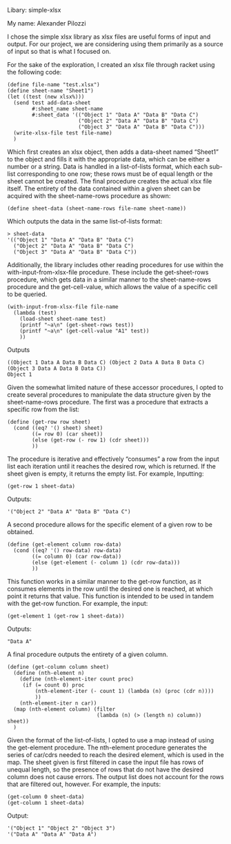 
Libary: simple-xlsx

My name: Alexander Pilozzi

I chose the simple xlsx library as xlsx files are useful forms of input and output. For our project, we are considering using them primarily as a source of input so that is what I focused on.

For the sake of the exploration, I created an xlsx file through racket using the following code:
``` racket
(define file-name "test.xlsx")
(define sheet-name "Sheet1")
(let ((test (new xlsx%)))
  (send test add-data-sheet
        #:sheet_name sheet-name
        #:sheet_data '(("Object 1" "Data A" "Data B" "Data C")
                       ("Object 2" "Data A" "Data B" "Data C")
                       ("Object 3" "Data A" "Data B" "Data C")))
  (write-xlsx-file test file-name)
  )
```
Which first creates an xlsx object, then adds a data-sheet named “Sheet1” to the object and fills it with the appropriate data, which can be either a number or a string. Data is handled in a list-of-lists format, which each sub-list corresponding to one row; these rows must be of equal length or the sheet cannot be created. The final procedure creates the actual xlsx file itself.
The entirety of the data contained within a given sheet can be acquired with the sheet-name-rows procedure as shown:
``` racket
(define sheet-data (sheet-name-rows file-name sheet-name))
```
Which outputs the data in the same list-of-lists format:
``` racket
> sheet-data
'(("Object 1" "Data A" "Data B" "Data C")
  ("Object 2" "Data A" "Data B" "Data C")
  ("Object 3" "Data A" "Data B" "Data C"))
```
Additionally, the library includes other reading procedures for use within the with-input-from-xlsx-file procedure.
These include the get-sheet-rows procedure, which gets data in a similar manner to the sheet-name-rows procedure and the get-cell-value, which allows the value of a specific cell to be queried.
```Racket
(with-input-from-xlsx-file file-name
  (lambda (test)
    (load-sheet sheet-name test)
    (printf "~a\n" (get-sheet-rows test))
    (printf "~a\n" (get-cell-value "A1" test))
    ))
```
Outputs
``` racket
((Object 1 Data A Data B Data C) (Object 2 Data A Data B Data C) (Object 3 Data A Data B Data C))
Object 1
```
Given the somewhat limited nature of these accessor procedures, I opted to create several procedures to manipulate the data structure given by the sheet-name-rows procedure.
The first was a procedure that extracts a specific row from the list:
``` racket
(define (get-row row sheet)
  (cond ((eq? '() sheet) sheet)
        ((= row 0) (car sheet))
        (else (get-row (- row 1) (cdr sheet)))
        ))
```
The procedure is iterative and effectively “consumes” a row from the input list each iteration until it reaches the desired row, which is returned. If the sheet given is empty, it returns the empty list.
For example, Inputting:
``` racket
(get-row 1 sheet-data)
```
Outputs:
``` racket
'("Object 2" "Data A" "Data B" "Data C")
```
A second procedure allows for the specific element of a given row to be obtained.
``` racket
(define (get-element column row-data)
  (cond ((eq? '() row-data) row-data)
        ((= column 0) (car row-data))
        (else (get-element (- column 1) (cdr row-data)))
        ))
```
This function works in a similar manner to the get-row function, as it consumes elements in the row until the desired one is reached, at which point it returns that value. This function is intended to be used in tandem with the get-row function.
For example, the input:
``` racket
(get-element 1 (get-row 1 sheet-data))
```
Outputs:
``` racket
"Data A"
```
A final procedure outputs the entirety of a given column.
``` racket
(define (get-column column sheet)
  (define (nth-element n)
    (define (nth-element-iter count proc)
     (if (= count 0) proc
         (nth-element-iter (- count 1) (lambda (n) (proc (cdr n))))
         ))
    (nth-element-iter n car))
  (map (nth-element column) (filter
                             (lambda (n) (> (length n) column)) sheet))
  )
```
Given the format of the list-of-lists, I opted to use a map instead of using the get-element procedure. The nth-element procedure generates the series of car/cdrs needed to reach the desired element, which is used in the map. The sheet given is first filtered in case the input file has rows of unequal length, so the presence of rows that do not have the desired column does not cause errors. The output list does not account for the rows that are filtered out, however.
For example, the inputs:
``` racket
(get-column 0 sheet-data)
(get-column 1 sheet-data)
```
Output:
``` racket
'("Object 1" "Object 2" "Object 3")
'("Data A" "Data A" "Data A")
```
